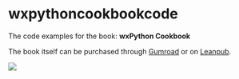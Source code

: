 # wxpythoncookbookcode

The code examples for the book: **wxPython Cookbook**

The book itself can be purchased through [Gumroad](http://gum.co/wxcookbook) or on [Leanpub](https://leanpub.com/wxpythoncookbook/).

[<img src="http://www.blog.pythonlibrary.org/wp-content/uploads/2016/08/wxcookbook_small.png">](https://leanpub.com/wxpythoncookbook/)